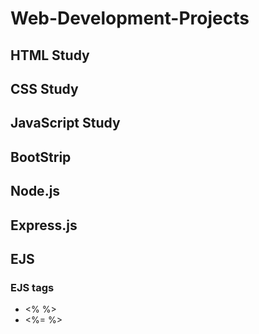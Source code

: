 # Web-Development-Projects

## HTML Study


## CSS Study

## JavaScript Study

## BootStrip

## Node.js

## Express.js

## EJS
### EJS tags 
<ul>
    <li><% %></li>
    <li><%= %></li>
</ul>


